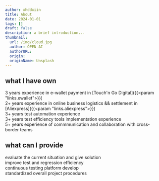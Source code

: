 ```yaml
---
author: xhddxiin
title: About
date: 2024-01-01
tags: []
draft: false
description: a brief introduction...
thumbnail:
  url: /img/cloud.jpg
  author: OPEN AI
  authorURL: 
  origin: 
  originName: Unsplash
---
```

## what I have own
3 years experience in e-wallet payment in [Touch'n Go Digital]({{<param "links.ewallet">}}) \
2+ years experience in online business logistics && settlement in [Aliexpress]({{<param "links.aliexpress">}}) \
3+ years test automation experience \
3+ years test efficiency tools implementation experience \
5+ years experience of commmunication and collaboration with cross-border teams
## what can I provide
evaluate the current situation and give solution \
improve test and regression efficiency \
continuous testing platform develop \
standardized overall project procedures
